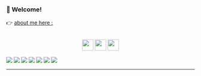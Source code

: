 
### 👋 Welcome!
👉 [about me here :](https://kenzz55.notion.site)
<div align= center>
    <br/>
    <img src="https://github.com/user-attachments/assets/b793575d-f7ca-4124-9ebb-64f01b6ea727" height="30" />
    <img src="https://github.com/user-attachments/assets/a263600c-ac77-49b6-b5c1-b6e90101dfbe" height="30" />
    <img src="https://github.com/user-attachments/assets/8fa108e8-d4a7-496c-8b5d-8b6e9f365313" height="30" />

</div>

<a href="https://solved.ac/kenzo"><img src="https://mazassumnida.wtf/api/mini/generate_badge?boj=kenzo&theme=dark"/></a> 
<img src="https://img.shields.io/badge/Unreal Engine-0E1128?style=flat-square&logo=UnrealEngine&logoColor=white"/>
<img src="https://img.shields.io/badge/Android Studio-3DDC84?style=flat-square&logo=androidstudio&logoColor=black&cache=now"/>
<img src="https://img.shields.io/badge/Linux-FCC624?style=flat-square&logo=linux&logoColor=black"/>
<img src="https://img.shields.io/badge/C++-00599C?style=flat-square&logo=cplusplus&logoColor=white"/>
<img src="https://img.shields.io/badge/C-A8B9CC?style=flat-square&logo=c&logoColor=white"/>
<img src="https://img.shields.io/badge/python-3776AB?style=flat-square&logo=python&logoColor=white"/>

    
<!--   <img
    src="https://img.shields.io/badge/tistory-E5511E?style=badge&logo=Tistory&logoColor=white"
    alt="Kenz5 Badge"
  /><img
    src="https://img.shields.io/badge/youtube-FF0000?style=badge&logo=youtube&logoColor=white"
    alt="Kenz5 Badge"
  /> -->



---



  

